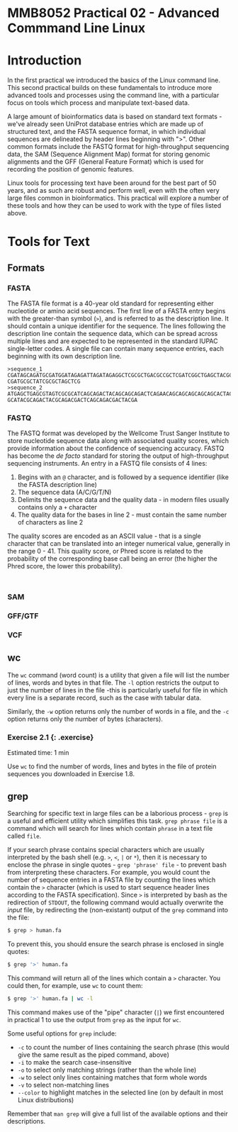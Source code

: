 # MMB8052 Practical 02 - Advanced Commmand Line Linux

# Introduction

In the first practical we introduced the basics of the Linux command line. This second practical builds on these fundamentals to introduce more advanced tools and processes using the command line, with a particular focus on tools which process and manipulate text-based data.

A large amount of bioinformatics data is based on standard text formats - we've already seen UniProt database entries which are made up of structured text, and the FASTA sequence format, in which individual sequences are delineated by header lines beginning with ">". Other common formats include the FASTQ format for high-throughput sequencing data, the SAM (Sequence Alignment Map) format for storing genomic alignments and the GFF (General Feature Format) which is used for recording the position of genomic features.

Linux tools for processing text have been around for the best part of 50 years, and as such are robust and perform well, even with the often very large files common in bioinformatics. This practical will explore a number of these tools and how they can be used to work with the type of files listed above.

# Tools for Text

## Formats

### FASTA

The FASTA file format is a 40-year old standard for representing either nucleotide or amino acid sequences. The first line of a FASTA entry begins with the greater-than symbol (`>`), and is referred to as the description line. It should contain a unique identifier for the sequence. The lines following the description line contain the sequence data, which can be spread across multiple lines and are expected to be represented in the standard IUPAC single-letter codes. A single file can contain many sequence entries, each beginning with its own description line.

```
>sequence_1
CGATAGCAGATGCGATGGATAGAGATTAGATAGAGGCTCGCGCTGACGCCGCTCGATCGGCTGAGCTACGCTCGAGATCG
CGATGCGCTATCGCGCTAGCTCG
>sequence_2
ATGAGCTGAGCGTAGTCGCGCATCAGCAGACTACAGCAGCAGACTCAGAACAGCAGCAGCAGCAGCACTACGCAGACTAC
GCATACGCAGACTACGCAGACGACTCAGCAGACGACTACGA
```

### FASTQ

The FASTQ format was developed by the Wellcome Trust Sanger Institute to store nucleotide sequence data along with associated quality scores, which provide information about the confidence of sequencing accuracy. FASTQ has become the _de facto_ standard for storing the output of high-throughput sequencing instruments. An entry in a FASTQ file consists of 4 lines:

 1. Begins with an `@` character, and is followed by a sequence identifier (like the FASTA description line)
 1. The sequence data (A/C/G/T/N)
 1. Delimits the sequence data and the quality data - in modern files usually contains only a `+` character
 1. The quality data for the bases in line 2 - must contain the same number of characters as line 2

The quality scores are encoded as an ASCII value - that is a single character that can be translated into an integer numerical value, generally in the range 0 - 41. This quality score, or Phred score is related to the probability of the corresponding base call being an error (the higher the Phred score, the lower this probability).

```


```

### SAM

### GFF/GTF

### VCF

## wc

The `wc` command (word count) is a utility that given a file will list the number of lines, words and bytes in that file. The `-l` option restricts the output to just the number of lines in the file -this is particularly useful for file in which every line is a separate record, such as the case with tabular data.

Similarly, the `-w` option returns only the number of words in a file, and the `-c` option returns only the number of bytes (characters).

### Exercise 2.1 {: .exercise}

Estimated time: 1 min

Use `wc` to find the number of words, lines and bytes in the file of protein sequences you downloaded in Exercise 1.8.

## grep

Searching for specific text in large files can be a laborious process - `grep` is a useful and efficient utility which simplifies this task. `grep phrase file` is a command which will search for lines which contain `phrase` in a text file called `file`.

If your search phrase contains special characters which are usually interpreted by the bash shell (e.g. `>`, `<`, `|` or `*`), then it is necessary to enclose the phrase in single quotes - `grep 'phrase' file` - to prevent bash from interpreting these characters. For example, you would count the number of sequence entries in a FASTA file by counting the lines which contain the `>` character (which is used to start sequence header lines according to the FASTA specification). Since `>` is interpreted by bash as the redirection of `STDOUT`, the following command would actually overwrite the _input_ file, by redirecting the (non-existant) output of the `grep` command into the file:

```bash
$ grep > human.fa
```

To prevent this, you should ensure the search phrase is enclosed in single quotes:

```bash
$ grep '>' human.fa
```

This command will return all of the lines which contain a `>` character. You could then, for example, use `wc` to count them:

```bash
$ grep '>' human.fa | wc -l
```

This command makes use of the "pipe" character (`|`) we first encountered in practical 1 to use the output from `grep` as the input for `wc`.

Some useful options for `grep` include:

 - `-c` to count the number of lines containing the search phrase (this would give the same result as the piped command, above)
 - `-i` to make the search case-insensitive
 - `-o` to select only matching strings (rather than the whole line)
 - `-w` to select only lines containing matches that form whole words
 - `-v` to select non-matching lines
 - `--color` to highlight matches in the selected line (on by default in most Linux distributions)

Remember that `man grep` will give a full list of the available options and their descriptions.
